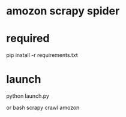 # amozon scrapy spider

# required
pip install -r requirements.txt

# launch
python launch.py

or bash
scrapy crawl amozon